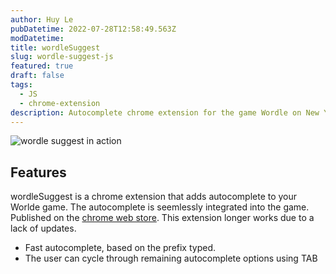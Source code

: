 ```yaml
---
author: Huy Le
pubDatetime: 2022-07-28T12:58:49.563Z
modDatetime:
title: wordleSuggest
slug: wordle-suggest-js
featured: true
draft: false
tags:
  - JS
  - chrome-extension
description: Autocomplete chrome extension for the game Wordle on New York Times. Built using Javascript.
---
```


![wordle suggest in action](@assets/blog/wordle-suggest-js/demo.gif)

## Features

wordleSuggest is a chrome extension that adds autocomplete to your Worlde game. The autocomplete is
seemlessly integrated into the game. Published on the [chrome web store](https://chromewebstore.google.com/detail/wordle-suggest/gglbpeofjcjkofejocefcncolhkldhom).
This extension longer works due to a lack of updates.

- Fast autocomplete, based on the prefix typed.
- The user can cycle through remaining autocomplete options using TAB

